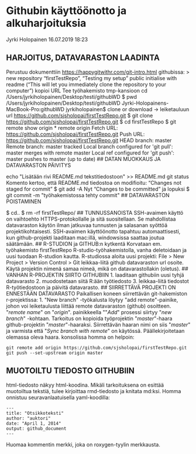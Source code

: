 Githubin käyttöönotto ja alkuharjoituksia
================
Jyrki Holopainen
16.07.2019 18:23

HARJOITUS, DATAVARASTON LAADINTA
--------------------------------

Perustuu dokumenttiin <https://happygitwithr.com/git-intro.html> githubissa: &gt; new repository “firstTestRepo”, “Testing my setup” public initialise with readme (“This will let you immediately clone the repository to your computer”) kopioi URL Tee työhakemisto tmp-kansioon cd /Users/jyrkiholopainen/Desktop/testi/githubWD $ pwd /Users/jyrkiholopainen/Desktop/testi/githubWD Jyrki-Holopainens-MacBook-Pro:githubWD jyrkiholopainen$ clone or download -&gt; leiketauluun url <https://github.com/sjsholopai/firstTestRepo.git> $ git clone <https://github.com/sjsholopai/firstTestRepo.git> $ cd firstTestRepo $ git remote show origin \* remote origin Fetch URL: <https://github.com/sjsholopai/firstTestRepo.git> Push URL: <https://github.com/sjsholopai/firstTestRepo.git> HEAD branch: master Remote branch: master tracked Local branch configured for 'git pull': master merges with remote master Local ref configured for 'git push': master pushes to master (up to date) \#\# DATAN MUOKKAUS JA DATAVARASTON PÄIVITYS

echo "Lisätään rivi README.md tekstitiedostoon" &gt;&gt; README.md git status Komento kertoo, että README.md tiedostoa on modifioitu: “Changes not staged for commit” $ git add -A Nyt “Changes to be committed” ja lopuksi $ git commit -m "työhakemistossa tehty commit" \#\# DATAVARASTON POISTAMINEN

$ cd.. $ rm -rf firstTestRepo/ \#\# TUNNUSSANOISTA SSH-avaimen käyttö on vaihtoehto HTTPS-protokollalle ja sitä suositellaan. Se mahdollistaa datavaraston käytön ilman jatkuvaa tunnusten ja salasanan syöttöä projektikohtaisesti. SSH-avaimen käyttöönotto tapahtuu automaattisesti, kun github-projekti laaditaan mac:illä, windowsissa saattaa joutua säätämään. \#\# R-STUDION ja GITHUB:n kytkentä Korvataan em. työhakemisto firstTestRepo R-studio-työhakemistolla, vanha deletoidaan ja uusi tuodaan R-studion kautta. R-studiossa aloita uusi projekti: File &gt; New Project &gt; Version Control &gt; Git leikkaa-liitä github datavaraston url osoite. Käytä projektin nimenä samaa nimeä, mikä on datavarastollakin (oletus). \#\# VANHAN R-PROJEKTIN SIIRTO GITHUBIIN 1. laaditaan githubiin uusi tyhjä datavarasto 2. muodostetaan siitä R:ään työtiedosto 3. leikkaa-liitä tiedostot R-työtiedostoon ja päivitä datavarasto. \#\# SIIRRETTÄVÄ PROJEKTI ON ENNESTÄÄN DATAVARASTO Paikallisen koneen siirrettävän git-hakemiston r-projektissa: 1. "New branch" -työkalusta löytyy "add remote"-painike, johon voi leiketaulusta liittää remote datavaraston (github) osoitteen. "*remote name*" on "*origin*". painikkeella ""*Add*" prosessi siirtyy "*new branch*" -kohtaan. Tarkoitus on kopioida työprojektin "*master*"-haara github-projektin "*master*"-haaraksi. Siirrettävän haaran nimi on siis "*master*" ja varmista että "*Sync branch with remote*" on käytössä. Päällekirjoitetaan olemassa oleva haara. konsolissa homma on helpoin:

    git remote add origin https://github.com/sjsholopai/firstTestRepo.git
    git push --set-upstream origin master

MUOTOILTU TIEDOSTO GITHUBIIN
----------------------------

html-tiedosto näkyy html-koodina. Mikäli tarkoituksena on esittää muotoiltua tekstiä, tulee kirjoittaa rmd-tiedosto ja knitata md:ksi. Homma onnistuu seuravanlaatuisella yaml-koodilla:

    ---
    title: "Otsikkoteksti"
    author: "auktori"
    date: "April 1, 2014"
    output: github_document
    ---

Huomaa kommentin merkki, joka on roxygen-tyylin merkkausta.

